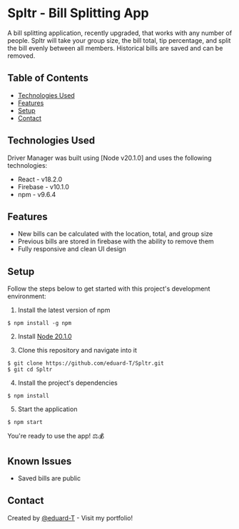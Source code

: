 # Spltr - Bill Splitting App

A bill splitting application, recently upgraded, that works with any number of people. Spltr will take your group size, the bill total, tip percentage, and split the bill evenly between all members. Historical bills are saved and can be removed.

## Table of Contents

- [Technologies Used](#technologies-used)
- [Features](#features)
- [Setup](#setup)
- [Contact](#contact)

## Technologies Used

Driver Manager was built using [Node v20.1.0] and uses the following technologies:

- React - v18.2.0
- Firebase - v10.1.0
- npm - v9.6.4

## Features

- New bills can be calculated with the location, total, and group size
- Previous bills are stored in firebase with the ability to remove them
- Fully responsive and clean UI design

## Setup

Follow the steps below to get started with this project's development environment:

1. Install the latest version of npm

```
$ npm install -g npm
```

2. Install [Node 20.1.0](https://nodejs.org/en/download/)

3. Clone this repository and navigate into it

```
$ git clone https://github.com/eduard-T/Spltr.git
$ git cd Spltr
```

4. Install the project's dependencies

```
$ npm install
```

5. Start the application

```
$ npm start
```

You're ready to use the app! :balance_scale::moneybag:

## Known Issues

- Saved bills are public

## Contact

Created by [@eduard-T](https://eduardtupy.co/) - Visit my portfolio!

